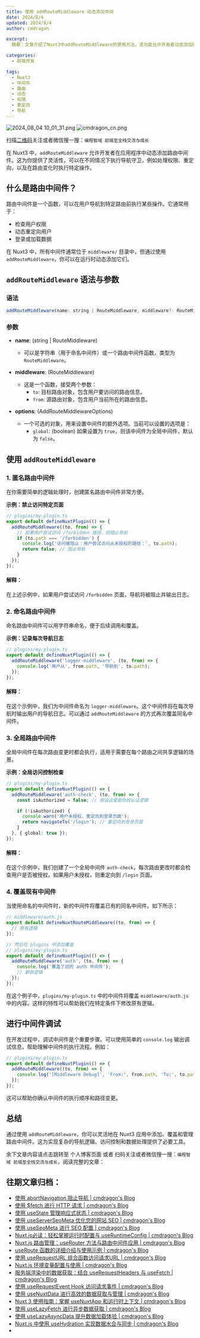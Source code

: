 ```yaml
---
title: 使用 addRouteMiddleware 动态添加中间
date: 2024/8/4
updated: 2024/8/4
author: cmdragon

excerpt:
  摘要：文章介绍了Nuxt3中addRouteMiddleware的使用方法，该功能允许开发者动态添加路由中间件，以实现诸如权限检查、动态重定向及路由变化时的特定操作。内容涵盖路由中间件的概念、addRouteMiddleware的语法、参数、使用示例（包括匿名中间件、命名中间件、全局中间件、覆盖现有中间件）及调试技巧。强调了此功能为Nuxt3应用带来的灵活性和便利性。

categories:
  - 前端开发

tags:
  - Nuxt3
  - 中间件
  - 路由
  - 动态
  - 权限
  - 重定向
  - 导航
---
```


<img src="https://static.amd794.com/blog/images/2024_08_04 10_01_31.png@blog" title="2024_08_04 10_01_31.png" alt="2024_08_04 10_01_31.png"/>

<img src="https://static.amd794.com/blog/images/cmdragon_cn.png" title="cmdragon_cn.png" alt="cmdragon_cn.png"/>


扫描[二维码](https://static.amd794.com/blog/images/cmdragon_cn.png)关注或者微信搜一搜：`编程智域 前端至全栈交流与成长`


在 Nuxt3 中，`addRouteMiddleware` 允许开发者在应用程序中动态添加路由中间件。这为你提供了灵活性，可以在不同情况下执行导航守卫，例如处理权限、重定向，以及在路由变化时执行特定操作。
## 什么是路由中间件？

路由中间件是一个函数，可以在用户导航到特定路由前执行某些操作。它通常用于：

- 检查用户权限
- 动态重定向用户
- 登录或加载数据

在 Nuxt3 中，所有中间件通常位于 `middleware/` 目录中，但通过使用 `addRouteMiddleware`，你可以在运行时动态添加它们。

## `addRouteMiddleware` 语法与参数

### 语法

```javascript
addRouteMiddleware(name: string | RouteMiddleware, middleware?: RouteMiddleware, options: AddRouteMiddlewareOptions = {})
```

### 参数
- **name**: (string | RouteMiddleware)  
  - 可以是字符串（用于命名中间件）或一个路由中间件函数，类型为 `RouteMiddleware`。

- **middleware**: (RouteMiddleware)  
  - 这是一个函数，接受两个参数：
    - `to`: 目标路由对象，包含用户要访问的路由信息。
    - `from`: 源路由对象，包含用户当前所在的路由信息。

- **options**: (AddRouteMiddlewareOptions)  
  - 一个可选的对象，用来设置中间件的额外选项。当前可以设置的选项是：
    - `global`: (boolean) 如果设置为 `true`，则该中间件为全局中间件，默认为 `false`。

## 使用 `addRouteMiddleware`

### 1. 匿名路由中间件

在你需要简单的逻辑处理时，创建匿名路由中间件非常方便。

**示例：禁止访问特定页面**

```typescript
// plugins/my-plugin.ts
export default defineNuxtPlugin(() => {
  addRouteMiddleware((to, from) => {
    // 如果用户尝试访问 /forbidden 路径，则阻止导航
    if (to.path === '/forbidden') {
      console.log('访问被阻止：用户尝试访问从未授权的路径：', to.path);
      return false; // 阻止导航
    }
  });
});
```

#### 解释：

在上述示例中，如果用户尝试访问 `/forbidden` 页面，导航将被阻止并输出日志。

### 2. 命名路由中间件

命名路由中间件可以用字符串命名，便于后续调用和覆盖。

**示例：记录每次导航日志**

```typescript
// plugins/my-plugin.ts
export default defineNuxtPlugin(() => {
  addRouteMiddleware('logger-middleware', (to, from) => {
    console.log('用户从', from.path, '导航到', to.path);
  });
});
```

#### 解释：

在这个示例中，我们为中间件命名为 `logger-middleware`。这个中间件将在每次导航时输出用户的导航日志。可以通过 `addRouteMiddleware` 的方式再次覆盖同名中间件。

### 3. 全局路由中间件

全局中间件在每次路由变更时都会执行，适用于需要在每个路由之间共享逻辑的场景。

**示例：全局访问控制检查**

```typescript
// plugins/my-plugin.ts
export default defineNuxtPlugin(() => {
  addRouteMiddleware('auth-check', (to, from) => {
    const isAuthorized = false; // 假设这里是你的认证逻辑

    if (!isAuthorized) {
      console.warn('用户未授权，重定向到登录页面');
      return navigateTo('/login'); // 重定向到登录页面
    }
  }, { global: true });
});
```

#### 解释：

在这个示例中，我们创建了一个全局中间件 `auth-check`，每次路由更改时都会检查用户是否被授权。如果用户未授权，则重定向到 `/login` 页面。

### 4. 覆盖现有中间件

当使用命名的中间件时，新的中间件将覆盖已有的同名中间件。如下所示：

```typescript
// middleware/auth.js
export default defineNuxtRouteMiddleware((to, from) => {
  // 原有逻辑
});

// 然后在 plugins 中添加覆盖
// plugins/my-plugin.ts
export default defineNuxtPlugin(() => {
  addRouteMiddleware('auth', (to, from) => {
    console.log('覆盖了旧的 auth 中间件');
    // 新的逻辑
  });
});
```

在这个例子中，`plugins/my-plugin.ts` 中的中间件将覆盖 `middleware/auth.js` 中的内容。这样的特性可以帮助我们在特定条件下修改原有逻辑。

## 进行中间件调试

在开发过程中，调试中间件是个重要步骤。可以使用简单的 `console.log` 输出调试信息，帮助理解中间件的执行流程。例如：

```typescript
// plugins/my-plugin.ts
export default defineNuxtPlugin(() => {
  addRouteMiddleware((to, from) => {
    console.log('[Middleware Debug]', 'From:', from.path, 'To:', to.path);
  });
});
```

这可以帮助你确认中间件的执行顺序和路径变更。

## 总结

通过使用 `addRouteMiddleware`，你可以灵活地在 Nuxt3 应用中添加、覆盖和管理路由中间件。这为实现复杂的导航逻辑、访问控制和数据处理提供了必要工具。

余下文章内容请点击跳转至 个人博客页面 或者 扫码关注或者微信搜一搜：`编程智域 前端至全栈交流与成长`，阅读完整的文章：

## 往期文章归档：

- [使用 abortNavigation 阻止导航 | cmdragon's Blog](https://blog.cmdragon.cn/posts/c89ead546424/)
- [使用 $fetch 进行 HTTP 请求 | cmdragon's Blog](https://blog.cmdragon.cn/posts/07d91f7f1ac2/)
- [使用 useState 管理响应式状态 | cmdragon's Blog](https://blog.cmdragon.cn/posts/dad6ac94ddf0/)
- [使用 useServerSeoMeta 优化您的网站 SEO | cmdragon's Blog](https://blog.cmdragon.cn/posts/dd9cb519a7a9/)
- [使用 useSeoMeta 进行 SEO 配置 | cmdragon's Blog](https://blog.cmdragon.cn/posts/4ab349e1f178/)
- [Nuxt.js必读：轻松掌握运行时配置与 useRuntimeConfig | cmdragon's Blog](https://blog.cmdragon.cn/posts/014b8d25b5e5/)
- [Nuxt.js 路由管理：useRouter 方法与路由中间件应用 | cmdragon's Blog](https://blog.cmdragon.cn/posts/ad9936895e09/)
- [useRoute 函数的详细介绍与使用示例 | cmdragon's Blog](https://blog.cmdragon.cn/posts/eb8617e107bf/)
- [使用 useRequestURL 组合函数访问请求URL | cmdragon's Blog](https://blog.cmdragon.cn/posts/666fa6c8a5ea/)
- [Nuxt.js 环境变量配置与使用 | cmdragon's Blog](https://blog.cmdragon.cn/posts/c79d66614163/)
- [服务端渲染中的数据获取：结合 useRequestHeaders 与 useFetch | cmdragon's Blog](https://blog.cmdragon.cn/posts/e38e8d28511a/)
- [使用 useRequestEvent Hook 访问请求事件 | cmdragon's Blog](https://blog.cmdragon.cn/posts/2f2570605277/)
- [使用 useNuxtData 进行高效的数据获取与管理 | cmdragon's Blog](https://blog.cmdragon.cn/posts/5e9f5a2b593e/)
- [Nuxt 3 使用指南：掌握 useNuxtApp 和运行时上下文 | cmdragon's Blog](https://blog.cmdragon.cn/posts/f51bb8ed8307/)
- [使用 useLazyFetch 进行异步数据获取 | cmdragon's Blog](https://blog.cmdragon.cn/posts/117488d6538b/)
- [使用 useLazyAsyncData 提升数据加载体验 | cmdragon's Blog](https://blog.cmdragon.cn/posts/b8e3c2416dc7/)
- [Nuxt.js 中使用 useHydration 实现数据水合与同步 | cmdragon's Blog](https://blog.cmdragon.cn/posts/177c9c78744f/)
-


